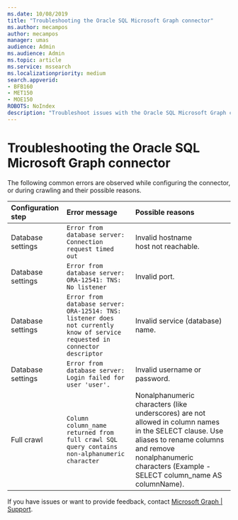 ```yaml
---
ms.date: 10/08/2019
title: "Troubleshooting the Oracle SQL Microsoft Graph connector"
ms.author: mecampos
author: mecampos
manager: umas
audience: Admin
ms.audience: Admin
ms.topic: article
ms.service: mssearch
ms.localizationpriority: medium
search.appverid:
- BFB160
- MET150
- MOE150
ROBOTS: NoIndex
description: "Troubleshoot issues with the Oracle SQL Microsoft Graph connector for Microsoft Search and Microsoft 365 Copilot."
---
```


# Troubleshooting the Oracle SQL Microsoft Graph connector

The following common errors are observed while configuring the connector, or during crawling and their possible reasons.

| Configuration step | Error message | Possible reasons |
|:------------ |:------------ |:------------ |
| Database settings | `Error from database server: Connection request timed out` | Invalid hostname <br> host not reachable.|
| Database settings | `Error from database server: ORA-12541: TNS: No listener` | Invalid port.|
| Database settings | `Error from database server: ORA-12514: TNS: listener does not currently know of service requested in connector descriptor` | Invalid service (database) name.|
| Database settings | `Error from database server: Login failed for user 'user'.` | Invalid username or password.|
| Full crawl | `Column column_name returned from full crawl SQL query contains non-alphanumeric character` | Nonalphanumeric characters (like underscores) are not allowed in column names in the SELECT clause. Use aliases to rename columns and remove nonalphanumeric characters (Example - SELECT column_name AS columnName).|

If you have issues or want to provide feedback, contact [Microsoft Graph | Support](https://developer.microsoft.com/en-us/graph/support).


